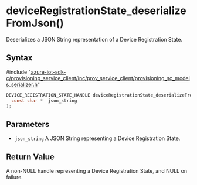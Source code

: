 # deviceRegistrationState_deserializeFromJson()

Deserializes a JSON String representation of a Device Registration State.

## Syntax

\#include "[azure-iot-sdk-c/provisioning_service_client/inc/prov_service_client/provisioning_sc_models_serializer.h](../iot-c-ref-provisioning-sc-models-serializer-h.md)"  
```C
DEVICE_REGISTRATION_STATE_HANDLE deviceRegistrationState_deserializeFromJson(
  const char *  json_string
);
```

## Parameters
* `json_string` A JSON String representing a Device Registration State.

## Return Value
A non-NULL handle representing a Device Registration State, and NULL on failure.

